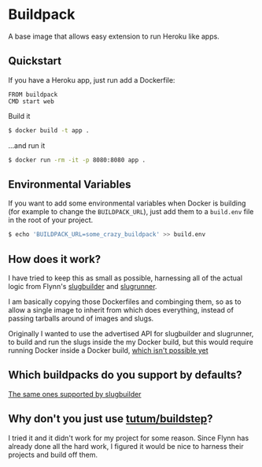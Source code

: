 # Buildpack
A base image that allows easy extension to run Heroku like apps.

## Quickstart
If you have a Heroku app, just run add a Dockerfile:

```
FROM buildpack
CMD start web
```

Build it

```bash
$ docker build -t app .
```

...and run it

```bash
$ docker run -rm -it -p 8080:8080 app .
```

## Environmental Variables
If you want to add some environmental variables when Docker is building
(for example to change the `BUILDPACK_URL`), just add them to a `build.env`
file in the root of your project.

```bash
$ echo 'BUILDPACK_URL=some_crazy_buildpack' >> build.env
```

## How does it work?
I have tried to keep this as small as possible, harnessing all of the actual
logic from Flynn's [slugbuilder](https://github.com/flynn/flynn/tree/master/slugbuilder)
and [slugrunner](https://github.com/flynn/flynn/tree/master/slugrunner).

I am basically copying those Dockerfiles and combinging them, so as to allow
a single image to inherit from which does everything, instead of passing
tarballs around of images and slugs.

Originally I wanted to use the advertised API for slugbuilder and slugrunner,
to build and run the slugs inside the my Docker build, but this would require
running Docker inside a Docker build, [which isn't possible yet](https://github.com/docker/docker/issues/1916#issuecomment-68063263)


## Which buildpacks do you support by defaults?
[The same ones supported by slugbuilder](https://github.com/flynn/flynn/blob/master/slugbuilder/builder/buildpacks.txt)


## Why don't you just use [tutum/buildstep](https://github.com/tutumcloud/buildstep)?
I tried it and it didn't work for my project for some reason. Since Flynn has
already done all the hard work, I figured it would be nice to harness their
projects and build off them.
